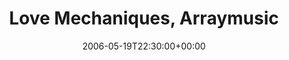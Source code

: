 ---
templateKey: event
guid: 08934154-6eab-11ea-99c5-002590d1d1b0
date: 2006-05-19T22:30:00+00:00
eventTime: '10:30pm'
title: Love Mechaniques, Arraymusic
artist: Love Mechaniques
city: Toronto
venue: Arraymusic
group: Tim Shia
guests: Dafydd Hughes, Chris Banks, Geordie Haley, Evan Shaw
---